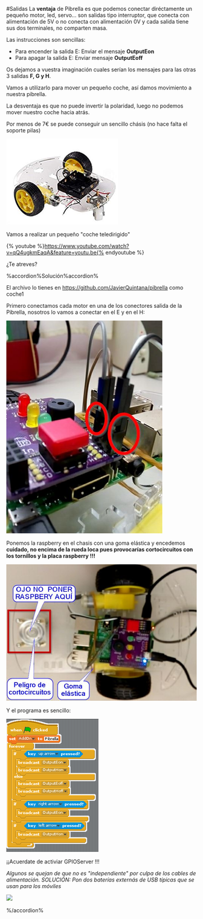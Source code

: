 #Salidas
La **ventaja** de Pibrella es que podemos conectar diréctamente un pequeño motor, led, servo... son salidas tipo interruptor, que conecta con alimentación de 5V o no conecta con alimentación 0V y cada salida tiene sus dos terminales, no comparten masa.

Las instrucciones son sencillas: 
* Para encender la salida E: Enviar el mensaje **OutputEon**
* Para apagar la salida E: Enviar mensaje **OutputEoff**

Os dejamos a vuestra imaginación cuales serían los mensajes para las otras 3 salidas **F, G y H**.

Vamos a utilizarlo para mover un pequeño coche, así damos movimiento a nuestra pibrella.

La desventaja es que no puede invertir la polaridad, luego no podemos mover nuestro coche hacia atrás.

Por menos de 7€ se puede conseguir un sencillo chásis (no hace falta el soporte pilas)

![](/assets/coche.png)

Vamos a realizar un pequeño "coche teledirigido"

{% youtube %}https://www.youtube.com/watch?v=qQ4ugkmEaqA&feature=youtu.be{% endyoutube %}

¿Te atreves?

%accordion%Solución%accordion%

El archivo lo tienes en https://github.com/JavierQuintana/pibrella como coche1

Primero conectamos cada motor en una de los conectores salida de la Pibrella, nosotros lo vamos a conectar en el E y en el H:

![](/assets/conexionmotores.jpg)

Ponemos la raspberry en el chasis con una goma elástica y encedemos **cuidado, no encima de la rueda loca pues provocarías cortocircuitos con los tornillos y la placa raspberry !!!**

![](/assets/conexionmotores2.jpg)

Y el programa es sencillo:

![](/assets/programaCoche1.png)

¡¡Acuerdate de activiar GPIOServer !!!

_Algunos se quejan de que no es "independiente" por culpa de los cables de alimentación. SOLUCIÓN: Pon dos baterías externás de USB típicas que se usan para los móviles_

![](https://www.electrodomesta.es/images/articulos/original/bateria_externa_para_movil_mpmobile_mplipstk_b_2301-1.jpg)



%/accordion%



